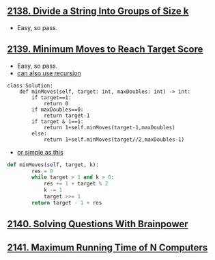 ## [2138. Divide a String Into Groups of Size k](https://leetcode.com/contest/weekly-contest-276/problems/divide-a-string-into-groups-of-size-k)
- Easy, so pass.

## [2139. Minimum Moves to Reach Target Score](https://leetcode.com/contest/weekly-contest-276/problems/minimum-moves-to-reach-target-score)
- Easy, so pass.
- [can also use recursion](https://leetcode.com/problems/minimum-moves-to-reach-target-score/discuss/1694523/EZ-Python-Code-For-Beginners-Using-Recursion)
```python3
class Solution:
    def minMoves(self, target: int, maxDoubles: int) -> int:
        if target==1:
            return 0
        if maxDoubles==0:
            return target-1
        if target & 1==1:
            return 1+self.minMoves(target-1,maxDoubles)
        else:
            return 1+self.minMoves(target//2,maxDoubles-1)
```
- [or simple as this](https://leetcode.com/problems/minimum-moves-to-reach-target-score/discuss/1693327/JavaC%2B%2BPython-Reduce-target-to-1)
```python
def minMoves(self, target, k):
        res = 0
        while target > 1 and k > 0:
            res += 1 + target % 2
            k -= 1
            target >>= 1
        return target - 1 + res
```

## [2140. Solving Questions With Brainpower](https://leetcode.com/contest/weekly-contest-276/problems/solving-questions-with-brainpower)

## [2141. Maximum Running Time of N Computers](https://leetcode.com/contest/weekly-contest-276/problems/maximum-running-time-of-n-computers)

